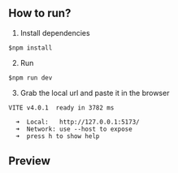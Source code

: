 ## How to run?

1. Install dependencies

```
$npm install
```

2. Run

```
$npm run dev
```

3. Grab the local url and paste it in the browser

```
VITE v4.0.1  ready in 3782 ms

  ➜  Local:   http://127.0.0.1:5173/
  ➜  Network: use --host to expose
  ➜  press h to show help
```

## Preview
